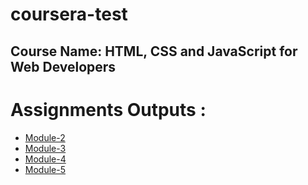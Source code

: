 # coursera-test

## Course Name: HTML, CSS and JavaScript for Web Developers

# Assignments Outputs :

* [Module-2](https://dohertyuag.github.io/Dummy-Projects/Module2/)
* [Module-3](https://dohertyuag.github.io/Dummy-Projects/module3/)
* [Module-4](https://dohertyuag.github.io/Dummy-Projects/module4/)
* [Module-5](https://dohertyuag.github.io/Dummy-Projects/module5/)
